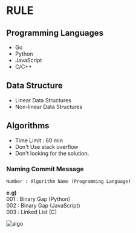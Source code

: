 # RULE 
## Programming Languages
+ Go
+ Python
+ JavaScript
+ C/C++

## Data Structure
+ Linear Data Structures
+ Non-linear Data Structures

## Algorithms
+ Time Limit : 60 min
+ Don't Use stack overflow
+ Don't looking for the solution.

### Naming Commit Message
```Number : Algorithm Name (Programming Language)```

**e.g)**<br>
  001 : Binary Gap (Python)<br>
  002 : Binary Gap (JavaScript) <br>
  003 : Linked List (C)

![algo](https://user-images.githubusercontent.com/48475824/68235519-bb66ab00-0046-11ea-8dfc-3f3d41274759.jpg)
